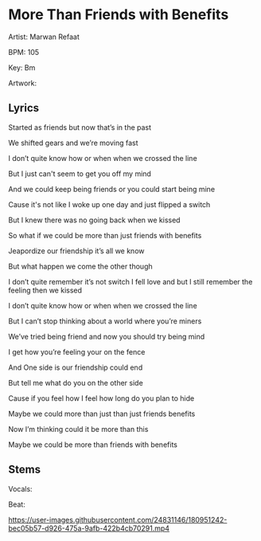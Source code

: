 # More Than Friends with Benefits


Artist: Marwan Refaat

BPM: 105

Key: Bm

Artwork:

## Lyrics

Started as friends but now that’s in the past

We shifted gears and we’re moving fast



I don’t quite know how or when when we crossed the line

But I just can't seem to get you off my mind

And we could keep being friends or you could start being mine


Cause it's not like I woke up one day and just flipped a switch

But I knew there was no going back when we kissed

So what if we could be more than just friends with benefits



Jeapordize our friendship it’s all we know

But what happen we come the other though


I don’t quite remember it’s not switch I fell love and but I still remember the feeling then we kissed

I don’t quite know how or when when we crossed the line

But I can’t stop thinking about a world where you’re miners 


We’ve tried being friend and now you should try being mind


I get how you’re feeling your on the fence

And One side is our friendship could end

But tell me what do you on the other side

Cause if you feel how I feel how long do you plan to hide


Maybe we could more than just than just friends benefits 


Now I’m thinking could it be more than this

Maybe we could be more than friends with benefits


## Stems

Vocals:


Beat:


https://user-images.githubusercontent.com/24831146/180951242-bec05b57-d926-475a-9afb-422b4cb70291.mp4

